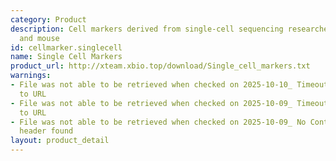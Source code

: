 ```yaml
---
category: Product
description: Cell markers derived from single-cell sequencing researches in human
  and mouse
id: cellmarker.singlecell
name: Single Cell Markers
product_url: http://xteam.xbio.top/download/Single_cell_markers.txt
warnings:
- File was not able to be retrieved when checked on 2025-10-10_ Timeout connecting
  to URL
- File was not able to be retrieved when checked on 2025-10-09_ Timeout connecting
  to URL
- File was not able to be retrieved when checked on 2025-10-09_ No Content-Length
  header found
layout: product_detail
---
```

